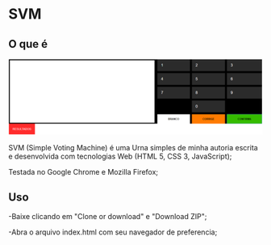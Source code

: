 # SVM

## O que é

![Screenshot](simpleVotingMachine.PNG)

SVM (Simple Voting Machine) é uma Urna simples de minha autoria escrita e desenvolvida com tecnologias Web (HTML 5, CSS 3, JavaScript);

Testada no Google Chrome e Mozilla Firefox;

## Uso

-Baixe clicando em "Clone or download" e "Download ZIP";

-Abra o arquivo index.html com seu navegador de preferencia;
